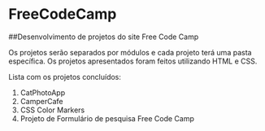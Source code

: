 # FreeCodeCamp

##Desenvolvimento de projetos do site Free Code Camp

Os projetos serão separados por módulos e cada projeto terá uma pasta específica.
Os projetos apresentados foram feitos utilizando HTML e CSS.

Lista com os projetos concluídos:
1. CatPhotoApp
2. CamperCafe
3. CSS Color Markers
4. Projeto de Formulário de pesquisa Free Code Camp
